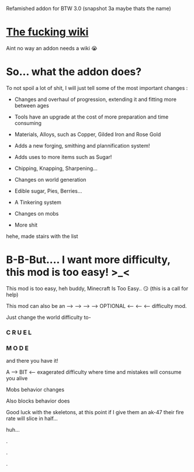 Refamished addon for BTW 3.0 (snapshot 3a maybe thats the name)

# [The fucking wiki](https://github.com/JespacitoSoCool/Refamished/wiki)

Aint no way an addon needs a wiki 😭

# So... what the addon does?

To not spoil a lot of shit, I will just tell some of the most important changes :

* Changes and overhaul of progression, extending it and fitting more between ages

* Tools have an upgrade at the cost of more preparation and time consuming

* Materials, Alloys, such as Copper, Gilded Iron and Rose Gold

* Adds a new forging, smithing and plannification system!

* Adds uses to more items such as Sugar!

* Chipping, Knapping, Sharpening...

* Changes on world generation

* Edible sugar, Pies, Berries...

* A Tinkering system

* Changes on mobs

* More shit

hehe, made stairs with the list

# B-B-But.... I want more difficulty, this mod is too easy! >_<

This mod is too easy, heh buddy, Minecraft Is Too Easy.. 😏 (this is a call for help)

This mod can also be an --> --> --> --> OPTIONAL <-- <-- <-- difficulty mod.

Just change the world difficulty to-

### C R U E L
### M O D E

and there you have it!

A --> BIT <-- exagerated difficulty where time and mistakes will consume you alive

Mobs behavior changes

Also blocks behavior does

Good luck with the skeletons, at this point if I give them an ak-47 their fire rate will slice in half...

huh...

.

.

.

